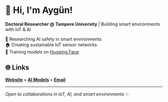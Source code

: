 # 👋 Hi, I'm Aygün!

**Doctoral Researcher @ Tampere University** | Building smart environments with IoT & AI

🔬 Researching AI safety in smart environments  
🏠 Creating sustainable IoT sensor networks  
🤖 Training models on [Hugging Face](https://huggingface.co/Aygun)

## 🌐 Links
[**Website**](https://aygunvarol.github.io/) • [**AI Models**](https://huggingface.co/Aygun) • [**Email**](mailto:aygun.varol@tuni.fi)

---
*Open to collaborations in IoT, AI, and smart environments* ✨

